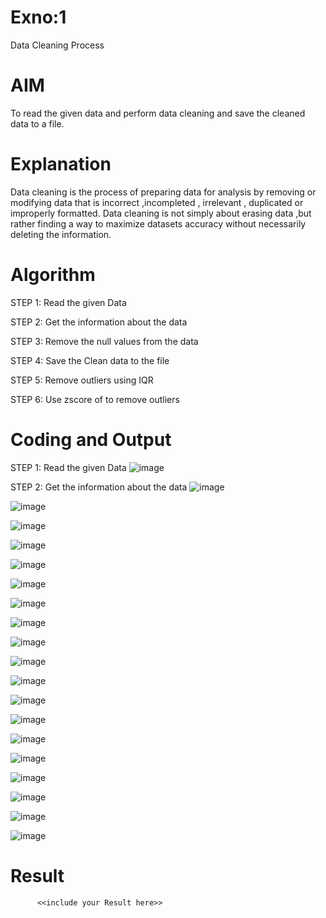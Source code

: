 # Exno:1
Data Cleaning Process

# AIM
To read the given data and perform data cleaning and save the cleaned data to a file.

# Explanation
Data cleaning is the process of preparing data for analysis by removing or modifying data that is incorrect ,incompleted , irrelevant , duplicated or improperly formatted. Data cleaning is not simply about erasing data ,but rather finding a way to maximize datasets accuracy without necessarily deleting the information.

# Algorithm
STEP 1: Read the given Data

STEP 2: Get the information about the data

STEP 3: Remove the null values from the data

STEP 4: Save the Clean data to the file

STEP 5: Remove outliers using IQR

STEP 6: Use zscore of to remove outliers

# Coding and Output
STEP 1: Read the given Data
![image](https://github.com/user-attachments/assets/ad039d03-1052-463b-9cde-d1d84a3b3499)


STEP 2: Get the information about the data
![image](https://github.com/user-attachments/assets/3ef1cacf-9637-4775-92d5-4eea99ef0ad2)

![image](https://github.com/user-attachments/assets/653b02b6-c815-4496-9a86-a5c76d927690)

![image](https://github.com/user-attachments/assets/a8232df8-5fb7-45ef-8e4f-7335dbdda9c1)

![image](https://github.com/user-attachments/assets/e46943fc-03de-4cf8-85d7-eb99e67f739c)

![image](https://github.com/user-attachments/assets/d9af7125-9653-47a5-bc53-64c2fb4e60d3)

![image](https://github.com/user-attachments/assets/f2062698-5df5-4f85-8ff4-e0796390c09b)

![image](https://github.com/user-attachments/assets/4da00fe4-c86e-4b28-b719-20da34b00c74)

![image](https://github.com/user-attachments/assets/2e21cc52-cb80-4aa7-8085-4be4da343a36)

![image](https://github.com/user-attachments/assets/e1637a46-5fe8-4e25-87c2-8834f5d20960)

![image](https://github.com/user-attachments/assets/a9f4d140-fd43-42bc-b305-dad92c97fc68)

![image](https://github.com/user-attachments/assets/9925318c-de0f-435c-a716-236092b05ec6)

![image](https://github.com/user-attachments/assets/8cf5efaa-82f4-483c-9a0c-4c71cd97f054)

![image](https://github.com/user-attachments/assets/8b1c0ffc-13f5-4913-9108-a919abe131f6)

![image](https://github.com/user-attachments/assets/fc5151f1-79cd-41fd-b143-8e122d2a56db)

![image](https://github.com/user-attachments/assets/d04ef787-bf08-422a-9e43-4ba30aabf844)

![image](https://github.com/user-attachments/assets/700376f2-b1fe-4aff-b0cf-580b4a0ae812)

![image](https://github.com/user-attachments/assets/c98574ef-3102-47c8-acf6-69776116b3d4)

![image](https://github.com/user-attachments/assets/1beedb52-4d74-4ac5-a91a-bce16f425768)

![image](https://github.com/user-attachments/assets/483074c3-3a84-4a20-a345-968f35f3063b)


# Result
          <<include your Result here>>
